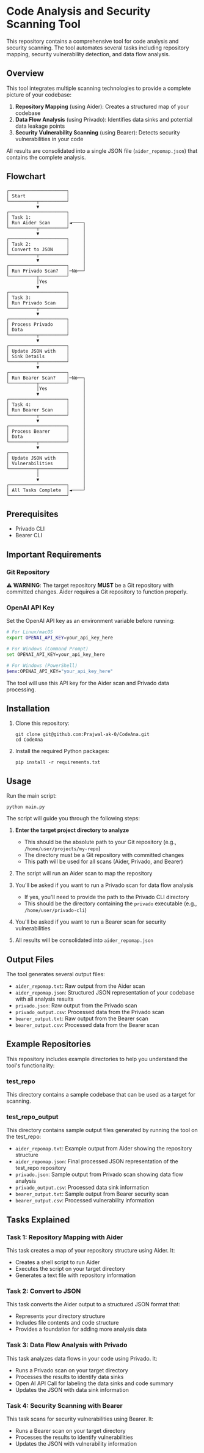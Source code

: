 # Code Analysis and Security Scanning Tool

This repository contains a comprehensive tool for code analysis and security scanning. The tool automates several tasks including repository mapping, security vulnerability detection, and data flow analysis.

## Overview

This tool integrates multiple scanning technologies to provide a complete picture of your codebase:

1. **Repository Mapping** (using Aider): Creates a structured map of your codebase
2. **Data Flow Analysis** (using Privado): Identifies data sinks and potential data leakage points
3. **Security Vulnerability Scanning** (using Bearer): Detects security vulnerabilities in your code

All results are consolidated into a single JSON file (`aider_repomap.json`) that contains the complete analysis.

## Flowchart

```
┌─────────────────────┐
│ Start               │
└──────────┬──────────┘
           ▼
┌─────────────────────┐
│ Task 1:             │
│ Run Aider Scan      │◄────┐
└──────────┬──────────┘     │
           ▼                │
┌─────────────────────┐     │
│ Task 2:             │     │
│ Convert to JSON     │     │
└──────────┬──────────┘     │
           ▼                │
┌─────────────────────┐     │
│ Run Privado Scan?   │─No──┘
└──────────┬──────────┘     
           │Yes            
           ▼                
┌─────────────────────┐     
│ Task 3:             │     
│ Run Privado Scan    │     
└──────────┬──────────┘     
           ▼                
┌─────────────────────┐     
│ Process Privado     │     
│ Data                │     
└──────────┬──────────┘     
           ▼                
┌─────────────────────┐     
│ Update JSON with    │     
│ Sink Details        │     
└──────────┬──────────┘     
           ▼                
┌─────────────────────┐     
│ Run Bearer Scan?    │─No──┐
└──────────┬──────────┘     │
           │Yes             │
           ▼                │
┌─────────────────────┐     │
│ Task 4:             │     │
│ Run Bearer Scan     │     │
└──────────┬──────────┘     │
           ▼                │
┌─────────────────────┐     │
│ Process Bearer      │     │
│ Data                │     │
└──────────┬──────────┘     │
           ▼                │
┌─────────────────────┐     │
│ Update JSON with    │     │
│ Vulnerabilities     │     │
└──────────┬──────────┘     │
           │                │
           ▼                │
┌─────────────────────┐     │
│ All Tasks Complete  │◄────┘
└─────────────────────┘
```

## Prerequisites

- Privado CLI
- Bearer CLI

## Important Requirements

### Git Repository
⚠️ **WARNING**: The target repository **MUST** be a Git repository with committed changes. Aider requires a Git repository to function properly.

### OpenAI API Key
Set the OpenAI API key as an environment variable before running:

```bash
# For Linux/macOS
export OPENAI_API_KEY=your_api_key_here

# For Windows (Command Prompt)
set OPENAI_API_KEY=your_api_key_here

# For Windows (PowerShell)
$env:OPENAI_API_KEY="your_api_key_here"
```

The tool will use this API key for the Aider scan and Privado data processing.

## Installation

1. Clone this repository:
   ```
   git clone git@github.com:Prajwal-ak-0/CodeAna.git
   cd CodeAna
   ```

2. Install the required Python packages:
   ```
   pip install -r requirements.txt
   ```

## Usage

Run the main script:

```
python main.py
```

The script will guide you through the following steps:

1. **Enter the target project directory to analyze**
   - This should be the absolute path to your Git repository (e.g., `/home/user/projects/my-repo`)
   - The directory must be a Git repository with committed changes
   - This path will be used for all scans (Aider, Privado, and Bearer)

2. The script will run an Aider scan to map the repository

3. You'll be asked if you want to run a Privado scan for data flow analysis
   - If yes, you'll need to provide the path to the Privado CLI directory
   - This should be the directory containing the `privado` executable (e.g., `/home/user/privado-cli`)

4. You'll be asked if you want to run a Bearer scan for security vulnerabilities

5. All results will be consolidated into `aider_repomap.json`

## Output Files

The tool generates several output files:

- `aider_repomap.txt`: Raw output from the Aider scan
- `aider_repomap.json`: Structured JSON representation of your codebase with all analysis results
- `privado.json`: Raw output from the Privado scan
- `privado_output.csv`: Processed data from the Privado scan
- `bearer_output.txt`: Raw output from the Bearer scan
- `bearer_output.csv`: Processed data from the Bearer scan

## Example Repositories

This repository includes example directories to help you understand the tool's functionality:

### test_repo
This directory contains a sample codebase that can be used as a target for scanning.

### test_repo_output
This directory contains sample output files generated by running the tool on the test_repo:
- `aider_repomap.txt`: Example output from Aider showing the repository structure
- `aider_repomap.json`: Final processed JSON representation of the test_repo repository
- `privado.json`: Sample output from Privado scan showing data flow analysis
- `privado_output.csv`: Processed data sink information
- `bearer_output.txt`: Sample output from Bearer security scan
- `bearer_output.csv`: Processed vulnerability information

## Tasks Explained

### Task 1: Repository Mapping with Aider

This task creates a map of your repository structure using Aider. It:
- Creates a shell script to run Aider
- Executes the script on your target directory
- Generates a text file with repository information

### Task 2: Convert to JSON

This task converts the Aider output to a structured JSON format that:
- Represents your directory structure
- Includes file contents and code structure
- Provides a foundation for adding more analysis data

### Task 3: Data Flow Analysis with Privado

This task analyzes data flows in your code using Privado. It:
- Runs a Privado scan on your target directory
- Processes the results to identify data sinks
- Open AI API Call for labeling the data sinks and code summary
- Updates the JSON with data sink information

### Task 4: Security Scanning with Bearer

This task scans for security vulnerabilities using Bearer. It:
- Runs a Bearer scan on your target directory
- Processes the results to identify vulnerabilities
- Updates the JSON with vulnerability information